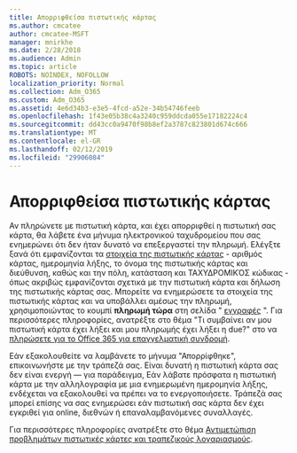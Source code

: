 ```yaml
---
title: Απορριφθείσα πιστωτικής κάρτας
ms.author: cmcatee
author: cmcatee-MSFT
manager: mnirkhe
ms.date: 2/28/2018
ms.audience: Admin
ms.topic: article
ROBOTS: NOINDEX, NOFOLLOW
localization_priority: Normal
ms.collection: Adm_O365
ms.custom: Adm_O365
ms.assetid: 4e6d34b3-e3e5-4fcd-a52e-34b54746feeb
ms.openlocfilehash: 1f43e05b38c4a3240c959ddcda055e17182224c4
ms.sourcegitcommit: dd43cc0a9470f98b8ef2a3787c823801d674c666
ms.translationtype: MT
ms.contentlocale: el-GR
ms.lasthandoff: 02/12/2019
ms.locfileid: "29906084"
---
```

# <a name="declined-credit-card"></a>Απορριφθείσα πιστωτικής κάρτας

Αν πληρώνετε με πιστωτική κάρτα, και έχει απορριφθεί η πιστωτική σας κάρτα, θα λάβετε ένα μήνυμα ηλεκτρονικού ταχυδρομείου που σας ενημερώνει ότι δεν ήταν δυνατό να επεξεργαστεί την πληρωμή. Ελέγξτε ξανά ότι εμφανίζονται τα [στοιχεία της πιστωτικής κάρτας](https://go.microsoft.com/fwlink/p/?linkid=842054) - αριθμός κάρτας, ημερομηνία λήξης, το όνομα της πιστωτικής κάρτας και διεύθυνση, καθώς και την πόλη, κατάσταση και ΤΑΧΥΔΡΟΜΙΚΌΣ κώδικας - όπως ακριβώς εμφανίζονται σχετικά με την πιστωτική κάρτα και δήλωση της πιστωτικής κάρτας σας. Μπορείτε να ενημερώσετε τα στοιχεία της πιστωτικής κάρτας και να υποβάλλει αμέσως την πληρωμή, χρησιμοποιώντας το κουμπί **πληρωμή τώρα** στη σελίδα " [εγγραφές](https://go.microsoft.com/fwlink/p/?linkid=842054) ". Για περισσότερες πληροφορίες, ανατρέξτε στο θέμα "Τι συμβαίνει αν μου πιστωτική κάρτα έχει λήξει και μου πληρωμής έχει λήξει η due?" στο να [πληρώσετε για το Office 365 για επαγγελματική συνδρομή](https://support.office.com/article/734f4aab-df2d-4e9b-8cb1-691910bde216).
  
Εάν εξακολουθείτε να λαμβάνετε το μήνυμα "Απορρίφθηκε", επικοινωνήστε με την τράπεζά σας. Είναι δυνατή η πιστωτική κάρτα σας δεν είναι ενεργή — για παράδειγμα, Εάν λάβατε πρόσφατα η πιστωτική κάρτα με την αλληλογραφία με μια ενημερωμένη ημερομηνία λήξης, ενδέχεται να εξακολουθεί να πρέπει να το ενεργοποιήσετε. Τράπεζά σας μπορεί επίσης να σας ενημερώσει εάν πιστωτική σας κάρτα δεν έχει εγκριθεί για online, διεθνών ή επαναλαμβανόμενες συναλλαγές.
  
Για περισσότερες πληροφορίες ανατρέξτε στο θέμα [Αντιμετώπιση προβλημάτων πιστωτικές κάρτες και τραπεζικούς λογαριασμούς](https://support.office.com/article/30ba9c83-50d8-4020-90ed-830a5b8c8724).
  

